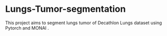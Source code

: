 # Lungs-Tumor-segmentation
This project aims to segment lungs tumor of Decathlon Lungs dataset using Pytorch and MONAI .
